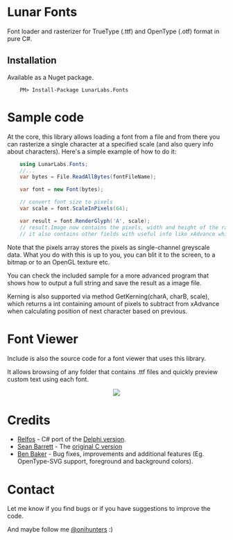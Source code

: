 # Lunar Fonts

Font loader and rasterizer for TrueType (.ttf) and OpenType (.otf) format in pure C#.

## Installation

Available as a Nuget package.

```
    PM> Install-Package LunarLabs.Fonts
```

# Sample code

At the core, this library allows loading a font from a file and from there you can rasterize a single character at a specified scale (and also query info about characters).
Here's a simple example of how to do it:

```c#
	using LunarLabs.Fonts;
	//...
	var bytes = File.ReadAllBytes(fontFileName);

	var font = new Font(bytes);

	// convert font size to pixels
	var scale = font.ScaleInPixels(64);	

	var result = font.RenderGlyph('A', scale);
	// result.Image now contains the pixels, width and height of the rasterized glyph
	// it also contains other fields with useful info like xAdvance which lets you know how many pixels to move forward if rendering multiple characters sequentially
```

Note that the pixels array stores the pixels as single-channel greyscale data. What you do with this is up to you, you can blit it to the screen, to a bitmap or to an OpenGL texture etc.

You can check the included sample for a more advanced program that shows how to output a full string and save the result as a image file.

Kerning is also supported via method GetKerning(charA, charB, scale), which returns a int containing amount of pixels to subtract from xAdvance when calculating position of next character based on previous.

# Font Viewer

Include is also the source code for a font viewer that uses this library.

It allows browsing of any folder that contains .ttf files and quickly preview custom text using each font.

<p align="center">
  <img src="/viewer.png">
</p>

# Credits

- [Relfos](https://github.com/Relfos) - C# port of the [Delphi version](https://github.com/Relfos/TERRA-Engine/blob/master/Engine/Image/TERRA_TTF.pas).
- [Sean Barrett](http://nothings.org/) - The [original C version](https://github.com/nothings/stb/blob/master/stb_truetype.h)
- [Ben Baker](https://github.com/benbaker76) - Bug fixes, improvements and additional features (Eg. OpenType-SVG support, foreground and background colors).

# Contact

Let me know if you find bugs or if you have suggestions to improve the code.

And maybe follow me [@onihunters](https://twitter.com/onihunters) :)
